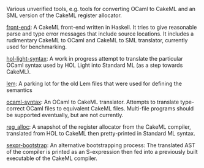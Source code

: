 Various unverified tools, e.g. tools for converting OCaml to CakeML
and an SML version of the CakeML register allocator.

[front-end](front-end):
A CakeML front-end written in Haskell. It tries to give reasonable parse and
type error messages that include source locations. It includes a rudimentary
CakeML to OCaml and CakeML to SML translator, currently used for benchmarking.

[hol-light-syntax](hol-light-syntax):
A work in progress attempt to translate the particular OCaml syntax used by HOL
Light into Standard ML (as a step towards CakeML).

[lem](lem):
A parking lot for the old Lem files that were used for defining the semantics

[ocaml-syntax](ocaml-syntax):
An OCaml to CakeML translator. Attempts to translate type-correct OCaml files
to equivalent CakeML files. Multi-file programs should be supported eventually,
but are not currently.

[reg_alloc](reg_alloc):
A snapshot of the register allocator from the CakeML compiler, translated from
HOL to CakeML then pretty-printed in Standard ML syntax.

[sexpr-bootstrap](sexpr-bootstrap):
An alternative bootstrapping process: The translated AST of the compiler is
printed as an S-expression then fed into a previously built executable of the
CakeML compiler.
